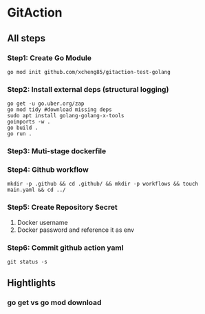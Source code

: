 # GitAction

## All steps

### Step1: Create Go Module

```shell
go mod init github.com/xcheng85/gitaction-test-golang

```

### Step2: Install external deps (structural logging)
```shell
go get -u go.uber.org/zap
go mod tidy #download missing deps
sudo apt install golang-golang-x-tools
goimports -w .
go build .
go run .

```

### Step3: Muti-stage dockerfile

### Step4: Github workflow
```shell
mkdir -p .github && cd .github/ && mkdir -p workflows && touch main.yaml && cd ../

```

### Step5: Create Repository Secret
1. Docker username
2. Docker password
and reference it as env

### Step6: Commit github action yaml
```shell
git status -s

```


## Hightlights

### go get vs go mod download

